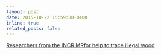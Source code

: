```yaml
---
layout: post
date: 2015-10-22 15:59:00-0400
inline: true
related_posts: false
---
```


[Researchers from the INCR MRfor help to trace illegal wood](https://g1.globo.com/ap/amapa/noticia/2024/12/12/projeto-vai-usar-assinatura-quimica-e-dna-de-arvores-para-rastrear-madeira-e-evitar-desmatamentos-ilegais-no-ap.ghtml) 
